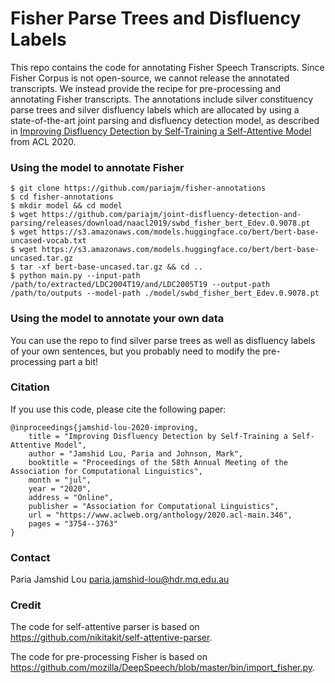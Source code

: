 # Fisher Parse Trees and Disfluency Labels
This repo contains the code for annotating Fisher Speech Transcripts. Since Fisher Corpus is not open-source, we cannot release the annotated transcripts. We instead provide the recipe for pre-processing and annotating Fisher transcripts. The annotations include silver constituency parse trees and silver disfluency labels which are allocated by using a state-of-the-art joint parsing and disfluency detection model, as described in [Improving Disfluency Detection by Self-Training a Self-Attentive Model](https://www.aclweb.org/anthology/2020.acl-main.346/) from ACL 2020.

### Using the model to annotate Fisher 
```
$ git clone https://github.com/pariajm/fisher-annotations
$ cd fisher-annotations
$ mkdir model && cd model
$ wget https://github.com/pariajm/joint-disfluency-detection-and-parsing/releases/download/naacl2019/swbd_fisher_bert_Edev.0.9078.pt
$ wget https://s3.amazonaws.com/models.huggingface.co/bert/bert-base-uncased-vocab.txt
$ wget https://s3.amazonaws.com/models.huggingface.co/bert/bert-base-uncased.tar.gz
$ tar -xf bert-base-uncased.tar.gz && cd ..
$ python main.py --input-path /path/to/extracted/LDC2004T19/and/LDC2005T19 --output-path /path/to/outputs --model-path ./model/swbd_fisher_bert_Edev.0.9078.pt 
```

### Using the model to annotate your own data
You can use the repo to find silver parse trees as well as disfluency labels of your own sentences, but you probably need to modify the pre-processing part a bit!

### Citation
If you use this code, please cite the following paper:
```
@inproceedings{jamshid-lou-2020-improving,
    title = "Improving Disfluency Detection by Self-Training a Self-Attentive Model",
    author = "Jamshid Lou, Paria and Johnson, Mark",
    booktitle = "Proceedings of the 58th Annual Meeting of the Association for Computational Linguistics",
    month = "jul",
    year = "2020",
    address = "Online",
    publisher = "Association for Computational Linguistics",
    url = "https://www.aclweb.org/anthology/2020.acl-main.346",
    pages = "3754--3763"
}
```

### Contact
Paria Jamshid Lou <paria.jamshid-lou@hdr.mq.edu.au>

### Credit
The code for self-attentive parser is based on https://github.com/nikitakit/self-attentive-parser.

The code for pre-processing Fisher is based on https://github.com/mozilla/DeepSpeech/blob/master/bin/import_fisher.py.


